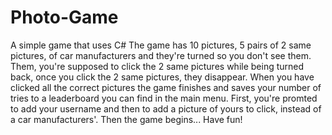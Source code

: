 # Photo-Game
A simple game that uses C# 
The game has 10 pictures, 5 pairs of 2 same pictures, of car manufacturers and they're turned so you don't see them. Them, you're supposed to click the 2 same pictures while being turned back,
once you click the 2 same pictures, they disappear. 
When you have clicked all the correct pictures the game finishes and saves your number of tries to a leaderboard you can find in the main menu.
First, you're promted to add your username and then to add a picture of yours to click, instead of a car manufacturers'. Then the game begins...
Have fun!

